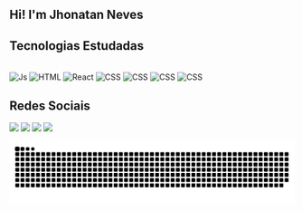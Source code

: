 ## Hi! I'm Jhonatan Neves


  
  ## Tecnologias Estudadas
  
<div style="display: inline_block"><br>
  <img alt="Js" src="https://img.shields.io/badge/JavaScript-F7DF1E?style=for-the-badge&logo=javascript&logoColor=black">
  <img alt="HTML" src="https://img.shields.io/badge/HTML5-E34F26?style=for-the-badge&logo=html5&logoColor=white">
  <img alt="React" src="https://img.shields.io/badge/React-20232A?style=for-the-badge&logo=react&logoColor=61DAFB">
  <img alt="CSS" src="https://img.shields.io/badge/CSS3-1572B6?style=for-the-badge&logo=css3&logoColor=white">
  <img alt="CSS" src="https://img.shields.io/badge/Node.js-43853D?style=for-the-badge&logo=node.js&logoColor=white">
  <img alt="CSS" src="https://img.shields.io/badge/Bootstrap-563D7C?style=for-the-badge&logo=bootstrap&logoColor=white">
  <img alt="CSS" src="https://img.shields.io/badge/MySQL-00000F?style=for-the-badge&logo=mysql&logoColor=white">
  
  
  </div>
  
  ## Redes Sociais 
 
<div> 
  
  <a href="https://www.instagram.com/nevesjn2/" target="_blank"><img src="https://img.shields.io/badge/-Instagram-%23E4405F?style=for-the-badge&logo=instagram&logoColor=white" target="_blank"></a>
  <a href="https://www.linkedin.com/in/jhonatan-neves-0b5626226" target="_blank"><img src="https://img.shields.io/badge/-LinkedIn-%230077B5?style=for-the-badge&logo=linkedin&logoColor=white" target="_blank"></a>
  <a href = "mailto:nevesjn2@gmail.com"><img src="https://img.shields.io/badge/-Gmail-%23333?style=for-the-badge&logo=gmail&logoColor=white" target="_blank"></a>
  <a href="https://api.whatsapp.com/send?phone=5532999706232" target="_blank"><img src="https://img.shields.io/badge/WhatsApp-25D366?style=for-the-badge&logo=whatsapp&logoColor=white" target="_blank"></a>
  
 
  ![Snake animation](https://github.com/jhonatanneves/jhonatanneves/blob/output/github-contribution-grid-snake.svg)
 
</div>
